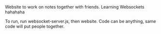 Website to work on notes together with friends.
Learning Websockets hahahaha


To run, run websocket-server.js, then website.
Code can be anything, same code will put people together.
